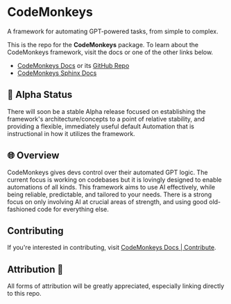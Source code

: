 # CodeMonkeys

A framework for automating GPT-powered tasks, from simple to complex.

This is the repo for the **CodeMonkeys** package. To learn about the CodeMonkeys framework, visit the docs or one of the other links below.

- [CodeMonkeys Docs](https://codemonkeys.lol) or its [GitHub Repo](https://github.com/cooleydw494/codemonkeys-docs)
- [CodeMonkeys Sphinx Docs](https://sphinx.codemonkeys.lol)

## 🚧 Alpha Status

There will soon be a stable Alpha release focused on establishing the framework's architecture/concepts to a point of relative stability, and providing a flexible, immediately useful default Automation that is instructional in how it utilizes the framework.

## 🌐 Overview

CodeMonkeys gives devs control over their automated GPT logic. The current focus is working on codebases but it is lovingly designed to enable automations of all kinds. This framework aims to use AI effectively, while being reliable, predictable, and tailored to your needs. There is a strong focus on only involving AI at crucial areas of strength, and using good old-fashioned code for everything else.

## Contributing
If you're interested in contributing, visit [CodeMonkeys Docs | Contribute](https://codemonkeys.lol/contribution).

## Attribution 🙏
All forms of attribution will be greatly appreciated, especially linking directly to this repo.
